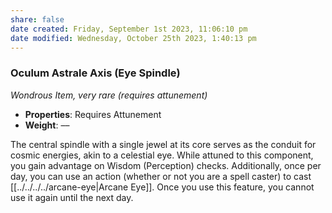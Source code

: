 ```yaml
---
share: false
date created: Friday, September 1st 2023, 11:06:10 pm
date modified: Wednesday, October 25th 2023, 1:40:13 pm
---
```


### Oculum Astrale Axis (Eye Spindle)

*Wondrous Item, very rare (requires attunement)*

- **Properties**: Requires Attunement
- **Weight**: ––

The central spindle with a single jewel at its core serves as the conduit for cosmic energies, akin to a celestial eye. While attuned to this component, you gain advantage on Wisdom (Perception) checks. Additionally, once per day, you can use an action (whether or not you are a spell caster) to cast [[../../../../arcane-eye|Arcane Eye]]. Once you use this feature, you cannot use it again until the next day.
